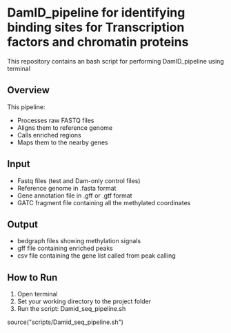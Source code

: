 # DamID_pipeline for identifying binding sites for Transcription factors and chromatin proteins

This repository contains an bash script for performing DamID_pipeline using terminal

## Overview
This pipeline:
- Processes raw FASTQ files
- Aligns them to reference genome
- Calls enriched regions
- Maps them to the nearby genes 

## Input
- Fastq files (test and Dam-only control files)
- Reference genome in .fasta format  
- Gene annotation file in .gff or .gtf format 
- GATC fragment file containing all the methylated coordinates


## Output
- bedgraph files showing methylation signals
- gff file containing enriched peaks
- csv file containing the gene list called from peak calling

## How to Run

1. Open terminal
2. Set your working directory to the project folder
3. Run the script: Damid_seq_pipeline.sh

source("scripts/Damid_seq_pipeline.sh")
